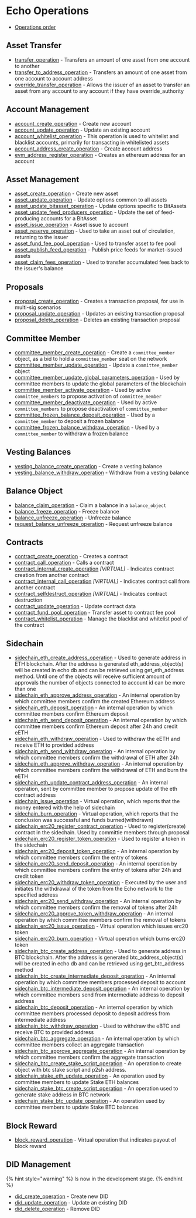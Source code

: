 # Echo Operations

* [Operations order](operations-order.md)

## Asset Transfer

* [transfer\_operation](asset-transfer.md#transfer_operation) - Transfers an amount of one asset from one account to another
* [transfer\_to\_address\_operation](asset-transfer.md#transfer_to_address_operation) - Transfers an amount of one asset from one account to account address
* [override\_transfer\_operation](asset-transfer.md#override_transfer_operation) - Allows the issuer of an asset to transfer an asset from any account to any account if they have override\_authority

## Account Management

* [account\_create\_operation](account-management.md#account_create_operation) - Create new account
* [account\_update\_operation](account-management.md#account_update_operation) - Update an existing account
* [account\_whitelist\_operation](account-management.md#account_whitelist_operation) - This operation is used to whitelist and blacklist accounts, primarily for transacting in whitelisted assets
* [account\_address\_create\_operation](account-management.md#account_address_create_operation) - Create account address
* [evm\_address\_register\_operation](account-management.md#evm_address_register_operation) - Creates an ethereum address for an account

## Asset Management

* [asset\_create\_operation](asset-management.md#asset_create_operation) - Create new asset
* [asset\_update\_operation](asset-management.md#asset_update_operation) - Update options common to all assets
* [asset\_update\_bitasset\_operation](asset-management.md#asset_update_bitasset_operation) - Update options specific to BitAssets
* [asset\_update\_feed\_producers\_operation](asset-management.md#asset_update_feed_producers_operation) - Update the set of feed-producing accounts for a BitAsset
* [asset\_issue\_operation](asset-management.md#asset_issue_operation) - Asset issue to account
* [asset\_reserve\_operation](asset-management.md#asset_reserve_operation) - Used to take an asset out of circulation, returning to the issuer
* [asset\_fund\_fee\_pool\_operation](asset-management.md#asset_fund_fee_pool_operation) - Used to transfer asset to fee pool
* [asset\_publish\_feed\_operation](asset-management.md#asset_publish_feed_operation) - Publish price feeds for market-issued assets
* [asset_claim_fees_operation](asset-management.md#asset_claim_fees_operation) - Used to transfer accumulated fees back to the issuer's balance

## Proposals

* [proposal\_create\_operation](proposals.md#proposal_create_operation) - Creates a transaction proposal, for use in multi-sig scenarios
* [proposal\_update\_operation](proposals.md#proposal_update_operation) - Updates an existing transaction proposal
* [proposal\_delete\_operation](proposals.md#proposal_delete_operation) - Deletes an existing transaction proposal

## Committee Member

* [committee\_member\_create\_operation](committee-member.md#committee_member_create_operation) - Create a `committee_member` object, as a bid to hold a `committee_member` seat on the network
* [committee\_member\_update\_operation](committee-member.md#committee_member_update_operation) - Update a `committee_member` object
* [committee\_member\_update\_global\_parameters\_operation](committee-member.md#committee_member_update_global_parameters_operation) - Used by committee members to update the global parameters of the blockchain
* [committee\_member\_activate\_operation](committee-member.md#committee_member_activate_operation) - Used by active `committee_members` to propose activation of `committee_member`
* [committee\_member\_deactivate\_operation](committee-member.md#committee_member_deactivate_operation) - Used by active `committee_members` to propose deactivation of `committee_member`
* [committee\_frozen\_balance\_deposit\_operation](committee-member.md#committee_frozen_balance_deposit_operation) - Used by a `committee_member` to deposit a frozen balance
* [committee\_frozen\_balance\_withdraw\_operation](committee-member.md#committee_frozen_balance_withdraw_operation) - Used by a `committee_member` to withdraw a frozen balance

## Vesting Balances

* [vesting\_balance\_create\_operation](vesting-balances.md#vesting_balance_create_operation) - Create a vesting balance
* [vesting\_balance\_withdraw\_operation](vesting-balances.md#vesting_balance_withdraw_operation) - Withdraw from a vesting balance

## Balance Object

* [balance\_claim\_operation](balance-object.md#balance_claim_operation) - Claim a balance in a `balance_object`
* [balance\_freeze\_operation](balance-object.md#balance_freeze_operation) - Freeze balance
* [balance\_unfreeze\_operation](balance-object.md#balance_unfreeze_operation) - Unfreeze balance
* [request\_balance\_unfreeze\_operation](balance-object.md#request_balance_unfreeze_operation) - Request unfreeze balance

## Contracts

* [contract\_create\_operation](contracts.md#contract_create_operation) - Creates a contract
* [contract\_call\_operation](contracts.md#contract_call_operation) - Calls a contract
* [contract\_internal\_create\_operation](contracts.md#contract_internal_create_operation) _\[VIRTUAL\]_ - Indicates contract creation from another contract
* [contract\_internal\_call\_operation](contracts.md#contract_internal_call_operation) _\[VIRTUAL\]_ - Indicates contract call from another contract
* [contract\_selfdestruct\_operation](contracts.md#contract_selfdestruct_operation) _\[VIRTUAL\]_ - Indicates contract destruction
* [contract\_update\_operation](contracts.md#contract_update_operation) - Update contract data
* [contract\_fund\_pool\_operation](contracts.md#contract_fund_pool_operation) - Transfer asset to contract fee pool
* [contract\_whitelist\_operation](contracts.md#contract_whitelist_operation) - Manage the blacklist and whitelist pool of the contract

## Sidechain

* [sidechain\_eth\_create\_address\_operation](sidechain.md#sidechain_eth_create_address_operation) - Used to generate address in ETH blockchain. After the address is generated eth\_address\_object\(s\) will be created in echo db and can be retrieved using get\_eth\_address method. Until one of the objects will receive sufficient amount of approvals the number of objects connected to account id can be more than one
* [sidechain\_eth\_approve\_address\_operation](sidechain.md#sidechain_eth_approve_address_operation) - An internal operation by which committee members confirm the created Ethereum address
* [sidechain\_eth\_deposit\_operation](sidechain.md#sidechain_eth_deposit_operation) - An internal operation by which committee members confirm Ethereum deposit
* [sidechain\_eth\_send\_deposit\_operation](sidechain.md#sidechain_eth_send_deposit_operation) - An internal operation by which committee members confirm Ethereum deposit after 24h and credit eETH
* [sidechain\_eth\_withdraw\_operation](sidechain.md#sidechain_eth_withdraw_operation) - Used to withdraw the eETH and receive ETH to provided address
* [sidechain\_eth\_send\_withdraw\_operation](sidechain.md#sidechain_eth_send_withdraw_operation) -  An internal operation by which committee members confirm the withdrawal of ETH after 24h
* [sidechain\_eth\_approve\_withdraw\_operation](sidechain.md#sidechain_eth_approve_withdraw_operation) - An internal operation by which committee members confirm the withdrawal of ETH and burn the eETH
* [sidechain\_eth\_update\_contract\_address\_operation](sidechain.md#sidechain_eth_update_contract_address_operation) - An internal operation, sent by committee member to propose update of the eth contract address
* [sidechain\_issue\_operation](sidechain.md#sidechain_issue_operation) - Virtual operation, which reports that the money entered with the help of sidechain
* [sidechain\_burn\_operation](sidechain.md#sidechain_burn_operation) - Virtual operation, which reports that the conclusion was successful and funds burned\(withdrawn\)
* [sidechain\_erc20\_register\_contract\_operation](sidechain.md#sidechain_erc20_register_contract_operation) - Used to register(create) contract in the sidechain. Used by committie members through proposal
* [sidechain\_erc20\_register\_token\_operation](sidechain.md#sidechain_erc20_register_token_operation) - Used to register a token in the sidechain
* [sidechain\_erc20\_deposit\_token\_operation](sidechain.md#sidechain_erc20_deposit_token_operation) - An internal operation by which committee members confirm the entry of tokens
* [sidechain\_erc20\_send\_deposit\_operation](sidechain.md#sidechain_erc20_send_deposit_operation) - An internal operation by which committee members confirm the entry of tokens after 24h and credit token
* [sidechain\_erc20\_withdraw\_token\_operation](sidechain.md#sidechain_erc20_withdraw_token_operation) - Executed by the user and initiates the withdrawal of the token from the Echo network to the specified address
* [sidechain\_erc20\_send\_withdraw\_operation](sidechain.md#sidechain_erc20_send_withdraw_operation) - An internal operation by which committee members confirm the removal of tokens after 24h
* [sidechain\_erc20\_approve\_token\_withdraw\_operation](sidechain.md#sidechain_erc20_approve_token_withdraw_operation) - An internal operation by which committee members confirm the removal of tokens
* [sidechain\_erc20\_issue\_operation](sidechain.md#sidechain_erc20_issue_operation) - Virtual operation which issues erc20 token
* [sidechain\_erc20\_burn\_operation](sidechain.md#sidechain_erc20_burn_operation) - Virtual operation which burns erc20 token
* [sidechain\_btc\_create\_address\_operation](sidechain.md#sidechain_btc_create_address_operation) - Used to generate address in BTC blockchain. After the address is generated btc\_address\_object\(s\) will be created in echo db and can be retrieved using get\_btc\_address method
* [sidechain\_btc\_create\_intermediate\_deposit\_operation](sidechain.md#sidechain_btc_create_intermediate_deposit_operation) - An internal operation by which committee members processed deposit to account
* [sidechain\_btc\_intermediate\_deposit\_operation](sidechain.md#sidechain_btc_intermediate_deposit_operation) - An internal operation by which committee members send from intermediate address to deposit address
* [sidechain\_btc\_deposit\_operation](sidechain.md#sidechain_btc_deposit_operation) -  An internal operation by which committee members processed deposit to deposit address from intermediate address
* [sidechain\_btc\_withdraw\_operation](sidechain.md#sidechain_btc_withdraw_operation) - Used to withdraw the eBTC and receive BTC to provided address
* [sidechain\_btc\_aggregate\_operation](sidechain.md#sidechain_btc_aggregate_operation) - An internal operation by which committee members collect an aggregate transaction
* [sidechain\_btc\_approve\_aggregate\_operation](sidechain.md#sidechain_btc_approve_aggregate_operation) - An internal operation by which committee members confirm the aggregate transaction
* [sidechain\_btc\_create\_stake\_script\_operation](sidechain.md#sidechain_btc_create_stake_script_operation) - An operation to create object with btc stake script and p2sh address.
* [sidechain_stake_eth_update_operation](sidechain.md#sidechain_stake_eth_update_operation) - An operation used by committee members to update Stake ETH balances 
* [sidechain_stake_btc_create_script_operation](sidechain.md#sidechain_stake_btc_create_script_operation) - An operation used to generate stake address in BTC network 
* [sidechain_stake_btc_update_operation](sidechain.md#sidechain_stake_btc_update_operation) - An operation used by committee members to update Stake BTC balances 

## Block Reward

* [block\_reward\_operation](block-reward.md#block_reward_operation) - Virtual operation that indicates payout of block reward

## DID Management

{% hint style="warning" %}
Is now in the development stage.
{% endhint %}

* [did\_create\_operation](did.md#did_create_operation) - Create new DID
* [did\_update\_operation](did.md#did_update_operation) - Update an existing DID
* [did\_delete\_operation](did.md#did_delete_operation) - Remove DID
